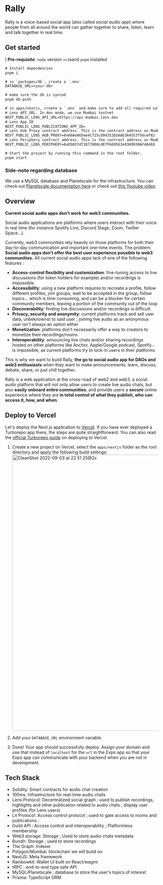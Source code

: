 # Rally

Rally is a voice-based social app (also called _social audio app_) where people from all around the world can gather together to share, listen, learn and talk together in real time.

## Get started

| **Pre-requisite**: `node` version `>=16`and `pnpm` installed

```diff
# Install dependencies
pnpm i

# in `packages/db`, create a `.env`
DATABASE_URL=<your-db>

# make sure the db is synced
pnpm db-push

# in apps/nextjs, create a `.env` and make sure to add all required values
# Lens API URL. In dev mode, we use Mumbai testnet
NEXT_PUBLIC_LENS_API_URL=https://api-mumbai.lens.dev
# Lens App ID
NEXT_PUBLIC_LENS_PUBLICATIONS_APP_ID=
# Lens Hub Proxy contract address. This is the contract address on Mumbai testnet.
NEXT_PUBLIC_LENS_HUB_PROXY=0x60Ae865ee4C725cd04353b5AAb364553f56ceF82
# Lens Periphery contract address. This is the contract address on Mumbai testnet.
NEXT_PUBLIC_LENS_PERIPHERY=0xD5037d72877808cdE7F669563e9389930AF404E8

# Start the project by running this command in the root folder.
pnpm start
```

### Side-note regarding database

We use a MySQL database and Planetscale for the infrastructure.
You can check out [Planetscale documentation here](https://planetscale.com/docs) or check out [this Youtube video](https://www.youtube.com/watch?v=0w-pst8cTSo).

## Overview

**Current social audio apps don't work for web3 communities.**

Social audio applications are platforms where users interact with their voice in real time (for instance Spotify Live, Discord Stage, Zoom, Twitter Space...).

Currently, web3 communities rely heavily on those platforms for both their day-to-day communication and important one-time events. The problem: **Social audio apps don’t offer the best user experience possible to web3 communities.** All current social audio apps lack of one of the following features :

- **Access-control flexibility and customization**: fine-tuning access to live discussions (for token holders for example) and/or recordings is impossible.
- **Accessibility**: using a new platform requires to recreate a profile, follow different profiles, join groups, wait to be accepted in the group, follow topics... which is time consuming, and can be a blocker for certain community members, leaving a portion of the community out of the loop
- **Discoverability**: finding live discussions and/or recordings is difficult.
- **Privacy, security and anonymity**: current platforms track and sell user data, unbeknownst to said user ; joining live audio as an anonymous user isn't always an option either
- **Monetization**: platforms don't necessarily offer a way to creators to monetize their recordings/rooms
- **Interoperability**: announcing live chats and/or sharing recordings hosted on other platforms like Anchor, Apple/Google podcast, Spotify… is impossible, as current platforms try to lock-in users in their platforms

This is why we want to build Rally, **the go to social audio app for DAOs and web3 enthusiasts** when they want to make announcements, learn, discuss, debate, share, or just chill together.

Rally is a web application at the cross-road of web2 and web3, a social audio platform that will not only allow users to create live audio chats, but also **easily onboard entire communities**, and provide users a **secure** online experience where they are **in total control of what they publish, who can access it, how, and when**.

## Deploy to Vercel

Let's deploy the Next.js application to [Vercel](https://vercel.com/). If you have ever deployed a Turborepo app there, the steps are quite straightforward. You can also read the [official Turborepo guide](https://vercel.com/docs/concepts/monorepos/turborepo) on deploying to Vercel.

1. Create a new project on Vercel, select the `apps/nextjs` folder as the root directory and apply the following build settings:
   <img width="907" alt="CleanShot 2022-09-03 at 22 51 25@2x" src="https://user-images.githubusercontent.com/51714798/188287309-e6ff4cb9-827a-4e50-83ed-e0953d7752f9.png">

2. Add your `DATABASE_URL` environment variable.

3. Done! Your app should successfully deploy. Assign your domain and use that instead of `localhost` for the `url` in the Expo app so that your Expo app can communicate with your backend when you are not in development.

## Tech Stack

- Solidity: Smart contracts for audio chat creation
- 100ms: Infrastructure for real-time audio chats
- Lens Protocol: Decentralized social graph ; used to publish recordings, highlights and other publication related to audio chats ; display user profiles (for Lens users)
- Lit Protocol: Access control protocol ; used to gate access to rooms and publications ;
- Guild API : Access control and interoperability ; Platformless membership
- Web3 storage: Storage ; Used to store audio chats metadata
- Bundlr: Storage ; used to store recordings
- The Graph: Indexer
- Polygon/Mumbai: blockchain we will build on
- NextJS: Meta framework
- Rainbowkit: Wallet UI built on React/wagmi
- tRPC : end-to-end type safe API
- MySQL/Planetscale : database to store the user's topics of interest
- Prisma: TypeScript ORM
